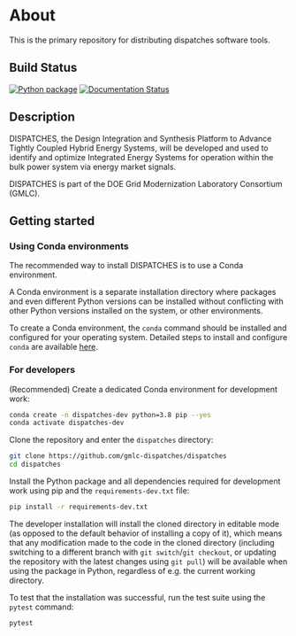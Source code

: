 # About
This is the primary repository for distributing dispatches software tools.

## Build Status

[![Python package](https://github.com/gmlc-dispatches/dispatches/actions/workflows/checks.yml/badge.svg)](https://github.com/gmlc-dispatches/dispatches/actions/workflows/checks.yml)
[![Documentation Status](https://readthedocs.org/projects/dispatches/badge/?version=main)](https://dispatches.readthedocs.io/en/latest/?badge=main)

## Description

DISPATCHES, the Design Integration and Synthesis Platform to Advance Tightly Coupled Hybrid Energy Systems,
will be developed and used to identify and optimize Integrated Energy Systems for operation within the bulk 
power system via energy market signals.

DISPATCHES is part of the DOE Grid Modernization Laboratory Consortium (GMLC).

## Getting started

### Using Conda environments

The recommended way to install DISPATCHES is to use a Conda environment.

A Conda environment is a separate installation directory where packages and even different Python versions can be installed
without conflicting with other Python versions installed on the system, or other environments.

To create a Conda environment, the `conda` command should be installed and configured for your operating system.
Detailed steps to install and configure `conda` are available [here](https://conda.io/projects/conda/en/latest/user-guide/install/index.html).

### For developers

(Recommended) Create a dedicated Conda environment for development work:

```sh
conda create -n dispatches-dev python=3.8 pip --yes
conda activate dispatches-dev
```

Clone the repository and enter the `dispatches` directory:

```sh
git clone https://github.com/gmlc-dispatches/dispatches
cd dispatches
```

Install the Python package and all dependencies required for development work using pip and the `requirements-dev.txt` file:

```sh
pip install -r requirements-dev.txt
```

The developer installation will install the cloned directory in editable mode (as opposed to the default behavior of installing a copy of it),
which means that any modification made to the code in the cloned directory
(including switching to a different branch with `git switch`/`git checkout`, or updating the repository with the latest changes using `git pull`) will be available when using the package in Python,
regardless of e.g. the current working directory.

To test that the installation was successful, run the test suite using the `pytest` command:

```sh
pytest
```
